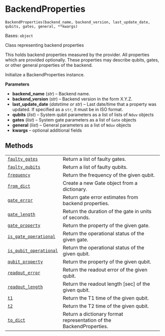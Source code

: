 # BackendProperties

<span id="undefined" />

`BackendProperties(backend_name, backend_version, last_update_date, qubits, gates, general, **kwargs)`

Bases: `object`

Class representing backend properties

This holds backend properties measured by the provider. All properties which are provided optionally. These properties may describe qubits, gates, or other general properties of the backend.

Initialize a BackendProperties instance.

**Parameters**

*   **backend\_name** (*str*) – Backend name.
*   **backend\_version** (*str*) – Backend version in the form X.Y.Z.
*   **last\_update\_date** (*datetime or str*) – Last date/time that a property was updated. If specified as a `str`, it must be in ISO format.
*   **qubits** (*list*) – System qubit parameters as a list of lists of `Nduv` objects
*   **gates** (*list*) – System gate parameters as a list of `Gate` objects
*   **general** (*list*) – General parameters as a list of `Nduv` objects
*   **kwargs** – optional additional fields

## Methods

|                                                                                                                                                                                                                          |                                                                     |
| ------------------------------------------------------------------------------------------------------------------------------------------------------------------------------------------------------------------------ | ------------------------------------------------------------------- |
| [`faulty_gates`](qiskit.providers.models.BackendProperties.faulty_gates#qiskit.providers.models.BackendProperties.faulty_gates "qiskit.providers.models.BackendProperties.faulty_gates")                                 | Return a list of faulty gates.                                      |
| [`faulty_qubits`](qiskit.providers.models.BackendProperties.faulty_qubits#qiskit.providers.models.BackendProperties.faulty_qubits "qiskit.providers.models.BackendProperties.faulty_qubits")                             | Return a list of faulty qubits.                                     |
| [`frequency`](qiskit.providers.models.BackendProperties.frequency#qiskit.providers.models.BackendProperties.frequency "qiskit.providers.models.BackendProperties.frequency")                                             | Return the frequency of the given qubit.                            |
| [`from_dict`](qiskit.providers.models.BackendProperties.from_dict#qiskit.providers.models.BackendProperties.from_dict "qiskit.providers.models.BackendProperties.from_dict")                                             | Create a new Gate object from a dictionary.                         |
| [`gate_error`](qiskit.providers.models.BackendProperties.gate_error#qiskit.providers.models.BackendProperties.gate_error "qiskit.providers.models.BackendProperties.gate_error")                                         | Return gate error estimates from backend properties.                |
| [`gate_length`](qiskit.providers.models.BackendProperties.gate_length#qiskit.providers.models.BackendProperties.gate_length "qiskit.providers.models.BackendProperties.gate_length")                                     | Return the duration of the gate in units of seconds.                |
| [`gate_property`](qiskit.providers.models.BackendProperties.gate_property#qiskit.providers.models.BackendProperties.gate_property "qiskit.providers.models.BackendProperties.gate_property")                             | Return the property of the given gate.                              |
| [`is_gate_operational`](qiskit.providers.models.BackendProperties.is_gate_operational#qiskit.providers.models.BackendProperties.is_gate_operational "qiskit.providers.models.BackendProperties.is_gate_operational")     | Return the operational status of the given gate.                    |
| [`is_qubit_operational`](qiskit.providers.models.BackendProperties.is_qubit_operational#qiskit.providers.models.BackendProperties.is_qubit_operational "qiskit.providers.models.BackendProperties.is_qubit_operational") | Return the operational status of the given qubit.                   |
| [`qubit_property`](qiskit.providers.models.BackendProperties.qubit_property#qiskit.providers.models.BackendProperties.qubit_property "qiskit.providers.models.BackendProperties.qubit_property")                         | Return the property of the given qubit.                             |
| [`readout_error`](qiskit.providers.models.BackendProperties.readout_error#qiskit.providers.models.BackendProperties.readout_error "qiskit.providers.models.BackendProperties.readout_error")                             | Return the readout error of the given qubit.                        |
| [`readout_length`](qiskit.providers.models.BackendProperties.readout_length#qiskit.providers.models.BackendProperties.readout_length "qiskit.providers.models.BackendProperties.readout_length")                         | Return the readout length \[sec] of the given qubit.                |
| [`t1`](qiskit.providers.models.BackendProperties.t1#qiskit.providers.models.BackendProperties.t1 "qiskit.providers.models.BackendProperties.t1")                                                                         | Return the T1 time of the given qubit.                              |
| [`t2`](qiskit.providers.models.BackendProperties.t2#qiskit.providers.models.BackendProperties.t2 "qiskit.providers.models.BackendProperties.t2")                                                                         | Return the T2 time of the given qubit.                              |
| [`to_dict`](qiskit.providers.models.BackendProperties.to_dict#qiskit.providers.models.BackendProperties.to_dict "qiskit.providers.models.BackendProperties.to_dict")                                                     | Return a dictionary format representation of the BackendProperties. |
